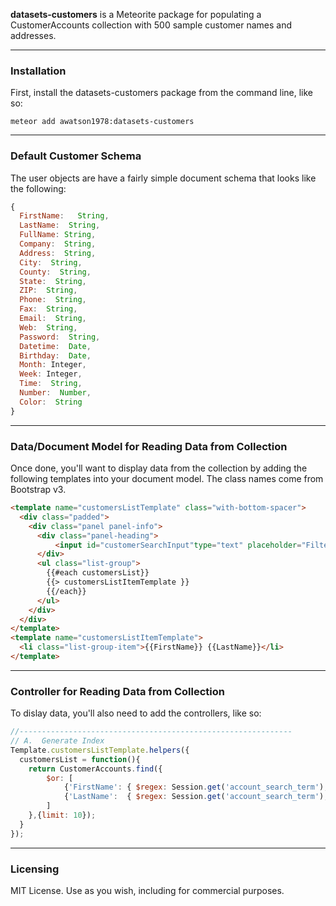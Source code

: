 **datasets-customers** is a Meteorite package for populating a CustomerAccounts collection with 500 sample customer names and addresses.


------------------------
### Installation

First, install the datasets-customers package from the command line, like so:

````
meteor add awatson1978:datasets-customers
````


------------------------
### Default Customer Schema  

The user objects are have a fairly simple document schema that looks like the following:
````js
{
  FirstName:   String,
  LastName:  String,
  FullName: String,
  Company:  String,
  Address:  String,
  City:  String,
  County:  String,
  State:  String,
  ZIP:  String,
  Phone:  String,
  Fax:  String,
  Email:  String,
  Web:  String,
  Password:  String,
  Datetime:  Date,
  Birthday:  Date,
  Month: Integer,
  Week: Integer,
  Time:  String,
  Number:  Number,
  Color:  String
}
````

------------------------
### Data/Document Model for Reading Data from Collection

Once done, you'll want to display data from the collection by adding the following templates into your document model. The class names come from Bootstrap v3.

````html
<template name="customersListTemplate" class="with-bottom-spacer">
  <div class="padded">
    <div class="panel panel-info">
      <div class="panel-heading">
          <input id="customerSearchInput"type="text" placeholder="Filter..."></input>
      </div>
      <ul class="list-group">
        {{#each customersList}}
        {{> customersListItemTemplate }}
        {{/each}}
      </ul>
    </div>
  </div>
</template>
<template name="customersListItemTemplate">
  <li class="list-group-item">{{FirstName}} {{LastName}}</li>
</template>
````



------------------------
### Controller for Reading Data from Collection

To dislay data, you'll also need to add the controllers, like so:

````js
//-------------------------------------------------------------
// A.  Generate Index
Template.customersListTemplate.helpers({
  customersList = function(){
    return CustomerAccounts.find({
        $or: [
            {'FirstName': { $regex: Session.get('account_search_term'), $options: 'i' }},
            {'LastName':  { $regex: Session.get('account_search_term'), $options: 'i' }}
        ]
    },{limit: 10});
  }  
});

````


------------------------
### Licensing

MIT License. Use as you wish, including for commercial purposes.

